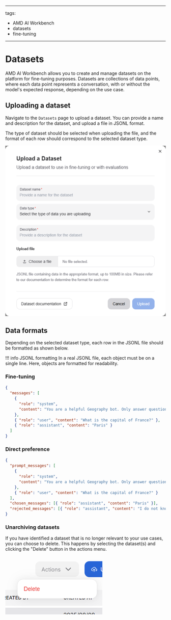 <!--
Copyright © Advanced Micro Devices, Inc., or its affiliates.

SPDX-License-Identifier: MIT
-->

---
tags:
  - AMD AI Workbench
  - datasets
  - fine-tuning
---

# Datasets

AMD AI Workbench allows you to create and manage datasets on the platform for fine-tuning purposes. Datasets are collections of data points, where each data point represents a conversation, with or without the model's expected response, depending on the use case.

## Uploading a dataset

Navigate to the `Datasets` page to upload a dataset. You can provide a name and description for the dataset, and upload a file in JSONL format.

The type of dataset should be selected when uploading the file, and the format of each row should correspond to the selected dataset type.

![Upload dataset](../../core-img/training/datasets-upload-dataset.png)

## Data formats

Depending on the selected dataset type, each row in the JSONL file should be formatted as shown below.

!!! info JSONL formatting
    In a real JSONL file, each object must be on a single line. Here, objects are formatted for readability.

### Fine-tuning

```json
{
  "messages": [
    {
      "role": "system",
      "content": "You are a helpful Geography bot. Only answer questions about Geography."
    },
    { "role": "user", "content": "What is the capital of France?" },
    { "role": "assistant", "content": "Paris" }
  ]
}
```

### Direct preference

```json
{
  "prompt_messages": [
    {
      "role": "system",
      "content": "You are a helpful Geography bot. Only answer questions about Geography."
    },
    { "role": "user", "content": "What is the capital of France?" }
  ],
  "chosen_messages": [{ "role": "assistant", "content": "Paris" }],
  "rejected_messages": [{ "role": "assistant", "content": "I do not know" }]
}
```

### Unarchiving datasets

If you have identified a dataset that is no longer relevant to your use cases, you can choose to delete. This happens by selecting the dataset(s) and clicking the "Delete" button in the actions menu.

![Deleting a dataset can take place via the multiselect feature or in the three-dot action menu.](../../core-img/training/datasets-delete.png)
